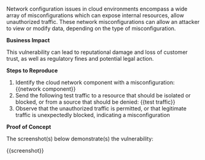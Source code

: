 Network configuration issues in cloud environments encompass a wide array of misconfigurations which can expose internal resources, allow unauthorized traffic. These network misconfigurations can allow an attacker to view or modify data, depending on the type of misconfiguration.

**Business Impact**

This vulnerability can lead to reputational damage and loss of customer trust, as well as regulatory fines and potential legal action.

**Steps to Reproduce**

1. Identify the cloud network component with a misconfiguration: {{network component}}
1. Send the following test traffic to a resource that should be isolated or blocked, or from a source that should be denied: {{test traffic}}
1. Observe that the unauthorized traffic is permitted, or that legitimate traffic is unexpectedly blocked, indicating a misconfiguration

**Proof of Concept**

The screenshot(s) below demonstrate(s) the vulnerability:

{{screenshot}}
